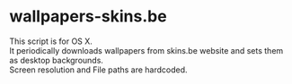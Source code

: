 # wallpapers-skins.be

This script is for OS X.<br/>
It periodically downloads wallpapers from skins.be website and sets them as desktop backgrounds.<br/>
Screen resolution and File paths are hardcoded.
